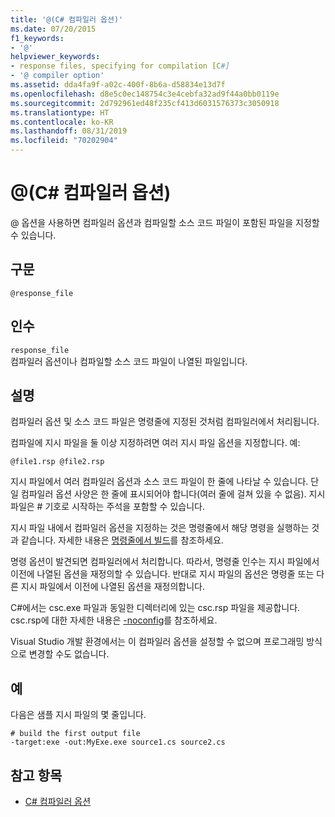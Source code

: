```yaml
---
title: '@(C# 컴파일러 옵션)'
ms.date: 07/20/2015
f1_keywords:
- '@'
helpviewer_keywords:
- response files, specifying for compilation [C#]
- '@ compiler option'
ms.assetid: dda4fa9f-a02c-400f-8b6a-d58834e13d7f
ms.openlocfilehash: d8e5c0ec148754c3e4cebfa32ad9f44a0bb0119e
ms.sourcegitcommit: 2d792961ed48f235cf413d6031576373c3050918
ms.translationtype: HT
ms.contentlocale: ko-KR
ms.lasthandoff: 08/31/2019
ms.locfileid: "70202904"
---
```

# <a name="-c-compiler-options"></a>@(C# 컴파일러 옵션)
@ 옵션을 사용하면 컴파일러 옵션과 컴파일할 소스 코드 파일이 포함된 파일을 지정할 수 있습니다.  
  
## <a name="syntax"></a>구문  
  
```console  
@response_file  
```  
  
## <a name="arguments"></a>인수  
 `response_file`  
 컴파일러 옵션이나 컴파일할 소스 코드 파일이 나열된 파일입니다.  
  
## <a name="remarks"></a>설명  
 컴파일러 옵션 및 소스 코드 파일은 명령줄에 지정된 것처럼 컴파일러에서 처리됩니다.  
  
 컴파일에 지시 파일을 둘 이상 지정하려면 여러 지시 파일 옵션을 지정합니다. 예:  
  
```console  
@file1.rsp @file2.rsp  
```  
  
 지시 파일에서 여러 컴파일러 옵션과 소스 코드 파일이 한 줄에 나타날 수 있습니다. 단일 컴파일러 옵션 사양은 한 줄에 표시되어야 합니다(여러 줄에 걸쳐 있을 수 없음). 지시 파일은 # 기호로 시작하는 주석을 포함할 수 있습니다.  
  
 지시 파일 내에서 컴파일러 옵션을 지정하는 것은 명령줄에서 해당 명령을 실행하는 것과 같습니다. 자세한 내용은 [명령줄에서 빌드](./how-to-set-environment-variables-for-the-visual-studio-command-line.md)를 참조하세요.  
  
 명령 옵션이 발견되면 컴파일러에서 처리합니다. 따라서, 명령줄 인수는 지시 파일에서 이전에 나열된 옵션을 재정의할 수 있습니다. 반대로 지시 파일의 옵션은 명령줄 또는 다른 지시 파일에서 이전에 나열된 옵션을 재정의합니다.  
  
 C#에서는 csc.exe 파일과 동일한 디렉터리에 있는 csc.rsp 파일을 제공합니다. csc.rsp에 대한 자세한 내용은 [-noconfig](./noconfig-compiler-option.md)를 참조하세요.  
  
 Visual Studio 개발 환경에서는 이 컴파일러 옵션을 설정할 수 없으며 프로그래밍 방식으로 변경할 수도 없습니다.  
  
## <a name="example"></a>예  
 다음은 샘플 지시 파일의 몇 줄입니다.  
  
```console  
# build the first output file  
-target:exe -out:MyExe.exe source1.cs source2.cs  
```  
  
## <a name="see-also"></a>참고 항목

- [C# 컴파일러 옵션](./index.md)
